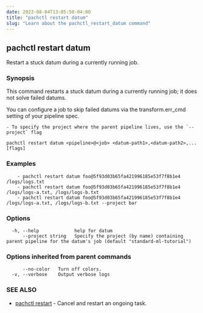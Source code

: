 ```yaml
---
date: 2023-08-04T13:05:50-04:00
title: "pachctl restart datum"
slug: "Learn about the pachctl_restart_datum command"
---
```


## pachctl restart datum

Restart a stuck datum during a currently running job.

### Synopsis

This command restarts a stuck datum during a currently running job; it does not solve failed datums. 
 
You can configure a job to skip failed datums via the transform.err_cmd setting of your pipeline spec. 
 
	- To specify the project where the parent pipeline lives, use the `--project` flag 


```
pachctl restart datum <pipeline>@<job> <datum-path1>,<datum-path2>,... [flags]
```

### Examples

```
	- pachctl restart datum foo@5f93d03b65fa421996185e53f7f8b1e4 /logs/logs.txt 
	- pachctl restart datum foo@5f93d03b65fa421996185e53f7f8b1e4 /logs/logs-a.txt, /logs/logs-b.txt 
	- pachctl restart datum foo@5f93d03b65fa421996185e53f7f8b1e4 /logs/logs-a.txt, /logs/logs-b.txt --project bar 
```

### Options

```
  -h, --help             help for datum
      --project string   Specify the project (by name) containing parent pipeline for the datum's job (default "standard-ml-tutorial")
```

### Options inherited from parent commands

```
      --no-color   Turn off colors.
  -v, --verbose    Output verbose logs
```

### SEE ALSO

* [pachctl restart](/commands/pachctl_restart/)	 - Cancel and restart an ongoing task.

